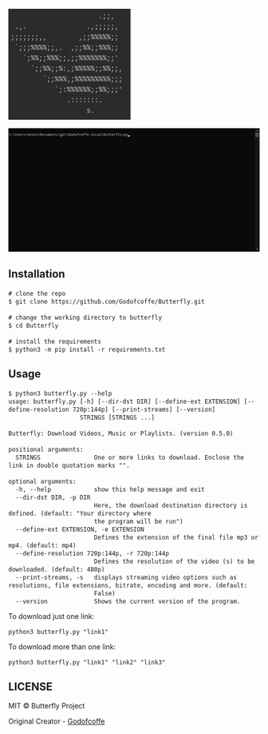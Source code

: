 ![screenshot](images/logo.PNG)

![gif](images/gif-example.gif)

## Installation
```
# clone the repo
$ git clone https://github.com/Godofcoffe/Butterfly.git

# change the working directory to butterfly
$ cd Butterfly

# install the requirements
$ python3 -m pip install -r requirements.txt
```
## Usage
```
$ python3 butterfly.py --help
usage: butterfly.py [-h] [--dir-dst DIR] [--define-ext EXTENSION] [--define-resolution 720p:144p] [--print-streams] [--version]
                    STRINGS [STRINGS ...]

Butterfly: Download Videos, Music or Playlists. (version 0.5.0)

positional arguments:
  STRINGS               One or more links to download. Enclose the link in double quotation marks "".

optional arguments:
  -h, --help            show this help message and exit
  --dir-dst DIR, -p DIR
                        Here, the download destination directory is defined. (default: "Your directory where 
                        the program will be run")
  --define-ext EXTENSION, -e EXTENSION
                        Defines the extension of the final file mp3 or mp4. (default: mp4)
  --define-resolution 720p:144p, -r 720p:144p
                        Defines the resolution of the video (s) to be downloaded. (default: 480p)
  --print-streams, -s   displays streaming video options such as resolutions, file extensions, bitrate, encoding and more. (default:
                        False)
  --version             Shows the current version of the program.
```
To download just one link:
```
python3 butterfly.py "link1"
```
To download more than one link:
```
python3 butterfly.py "link1" "link2" "link3"
```
## LICENSE
MIT ©️ Butterfly Project

Original Creator - [Godofcoffe](https://github.com/Godofcoffe)
